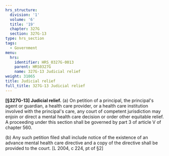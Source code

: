 ```yaml
---
hrs_structure:
  division: '1'
  volume: '6'
  title: '19'
  chapter: 327G
  section: 327G-13
type: hrs_section
tags:
  - Government
menu:
  hrs:
    identifier: HRS_0327G-0013
    parent: HRS0327G
    name: 327G-13 Judicial relief
weight: 31065
title: Judicial relief
full_title: 327G-13 Judicial relief
---
```

**[§327G-13] Judicial relief.** (a) On petition of a principal, the principal's agent or guardian, a health care provider, or a health care institution involved with the principal's care, any court of competent jurisdiction may enjoin or direct a mental health care decision or order other equitable relief. A proceeding under this section shall be governed by part 3 of article V of chapter 560.

(b) Any such petition filed shall include notice of the existence of an advance mental health care directive and a copy of the directive shall be provided to the court. [L 2004, c 224, pt of §2]